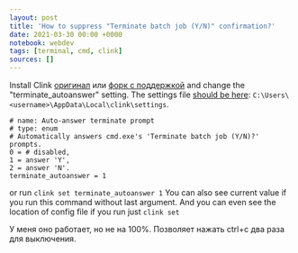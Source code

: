 ```yaml
---
layout: post
title: 'How to suppress "Terminate batch job (Y/N)" confirmation?'
date: 2021-03-30 00:00 +0000
notebook: webdev
tags: [terminal, cmd, clink]
sources: []
---
```

Install Clink [оригинал](http://mridgers.github.io/clink/) или [форк с поддержкой](https://chrisant996.github.io/clink/) and change the "terminate_autoanswer" setting. The settings file [should be here](https://github.com/mridgers/clink/blob/master/docs/clink.md#file-locations): `C:\Users\<username>\AppData\Local\clink\settings`.
```
# name: Auto-answer terminate prompt 
# type: enum 
# Automatically answers cmd.exe's 'Terminate batch job (Y/N)?' prompts. 
0 = # disabled, 
1 = answer 'Y', 
2 = answer 'N'. 
terminate_autoanswer = 1 
```
or run `clink set terminate_autoanswer 1`
You can also see current value if you run this command without last argument. And you can even see the location of config file if you run just `clink set`

У меня оно работает, но не на 100%. Позволяет нажать ctrl+c два раза для выключения. 